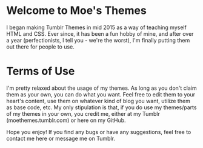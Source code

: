 # Welcome to Moe's Themes
I began making Tumblr Themes in mid 2015 as a way of teaching myself HTML and CSS. Ever since, it has been a fun hobby of mine, and after over a year (perfectionists, I tell you - we're the worst), I'm finally putting them out there for people to use.

# Terms of Use
I'm pretty relaxed about the usage of my themes. As long as you don't claim them as your own, you can do what you want. Feel free to edit them to your heart's content, use them on whatever kind of blog you want, utilize them as base code, etc. My only stipulation is that, if you do use my themes/parts of my themes in your own, you credit me, either at my Tumblr (moethemes.tumblr.com) or here on my GitHub.

Hope you enjoy! If you find any bugs or have any suggestions, feel free to contact me here or message me on Tumblr.
